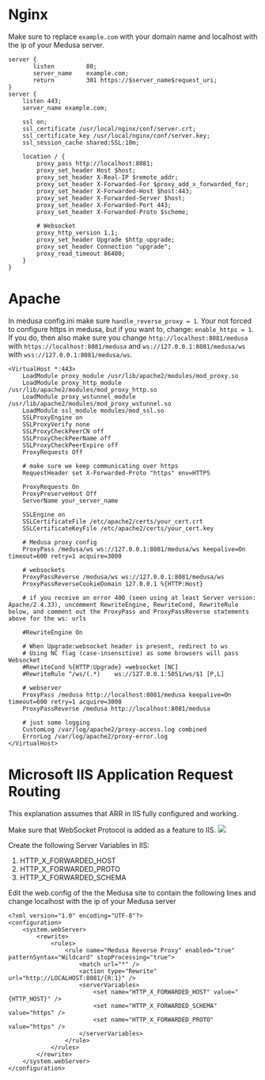# Nginx

Make sure to replace `example.com` with your domain name and localhost with the ip of your Medusa server.
```
server {
       listen         80;
       server_name    example.com;
       return         301 https://$server_name$request_uri;
}
server {
    listen 443;
    server_name example.com;

    ssl on;
    ssl_certificate /usr/local/nginx/conf/server.crt;
    ssl_certificate_key /usr/local/nginx/conf/server.key;
    ssl_session_cache shared:SSL:10m;

    location / {
        proxy_pass http://localhost:8081;
        proxy_set_header Host $host;
        proxy_set_header X-Real-IP $remote_addr;
        proxy_set_header X-Forwarded-For $proxy_add_x_forwarded_for;
        proxy_set_header X-Forwarded-Host $host:443;
        proxy_set_header X-Forwarded-Server $host;
        proxy_set_header X-Forwarded-Port 443;
        proxy_set_header X-Forwarded-Proto $scheme;

        # Websocket
        proxy_http_version 1.1;
        proxy_set_header Upgrade $http_upgrade;
        proxy_set_header Connection "upgrade";
        proxy_read_timeout 86400;
    }
}
```

# Apache
In medusa config.ini make sure `handle_reverse_proxy = 1`.
Your not forced to configure https in medusa, but if you want to, change: `enable_https = 1`.
If you do, then also make sure you change `http://localhost:8081/medusa` with `https://localhost:8081/medusa` and `ws://127.0.0.1:8081/medusa/ws` with `wss://127.0.0.1:8081/medusa/ws`.
```
<VirtualHost *:443>
    LoadModule proxy_module /usr/lib/apache2/modules/mod_proxy.so
    LoadModule proxy_http_module /usr/lib/apache2/modules/mod_proxy_http.so
    LoadModule proxy_wstunnel_module /usr/lib/apache2/modules/mod_proxy_wstunnel.so
    LoadModule ssl_module modules/mod_ssl.so
    SSLProxyEngine on
    SSLProxyVerify none
    SSLProxyCheckPeerCN off
    SSLProxyCheckPeerName off
    SSLProxyCheckPeerExpire off
    ProxyRequests Off

    # make sure we keep communicating over https
    RequestHeader set X-Forwarded-Proto "https" env=HTTPS

    ProxyRequests On
    ProxyPreserveHost Off
    ServerName your_server_name

    SSLEngine on
    SSLCertificateFile /etc/apache2/certs/your_cert.crt
    SSLCertificateKeyFile /etc/apache2/certs/your_cert.key

    # Medusa proxy config
    ProxyPass /medusa/ws ws://127.0.0.1:8081/medusa/ws keepalive=On timeout=600 retry=1 acquire=3000

    # websockets
    ProxyPassReverse /medusa/ws ws://127.0.0.1:8081/medusa/ws
    ProxyPassReverseCookieDomain 127.0.0.1 %{HTTP:Host}

    # if you receive an error 400 (seen using at least Server version: Apache/2.4.33), uncomment RewriteEngine, RewriteCond, RewriteRule below, and comment out the ProxyPass and ProxyPassReverse statements above for the ws: urls

    #RewriteEngine On

    # When Upgrade:websocket header is present, redirect to ws
    # Using NC flag (case-insensitive) as some browsers will pass Websocket
    #RewriteCond %{HTTP:Upgrade} =websocket [NC]
    #RewriteRule ^/ws/(.*)    ws://127.0.0.1:5051/ws/$1 [P,L]

    # webserver
    ProxyPass /medusa http://localhost:8081/medusa keepalive=On timeout=600 retry=1 acquire=3000
    ProxyPassReverse /medusa http://localhost:8081/medusa

	# just some logging
    CustomLog /var/log/apache2/proxy-access.log combined
    ErrorLog /var/log/apache2/proxy-error.log
</VirtualHost>
```

# Microsoft IIS Application Request Routing
This explanation assumes that ARR in IIS fully configured and working.

Make sure that WebSocket Protocol is added as a feature to IIS.
![](https://i.imgur.com/h62mXUS.png)

Create the following Server Variables in IIS:
1. HTTP_X_FORWARDED_HOST
2. HTTP_X_FORWARDED_PROTO
3. HTTP_X_FORWARDED_SCHEMA

Edit the web.config of the the Medusa site to contain the following lines and change localhost with the ip of your Medusa server
```
<?xml version="1.0" encoding="UTF-8"?>
<configuration>
    <system.webServer>
        <rewrite>
            <rules>
                <rule name="Medusa Reverse Proxy" enabled="true" patternSyntax="Wildcard" stopProcessing="true">
                    <match url="*" />
                    <action type="Rewrite" url="http://LOCALHOST:8081/{R:1}" />
                    <serverVariables>
                        <set name="HTTP_X_FORWARDED_HOST" value="{HTTP_HOST}" />
                        <set name="HTTP_X_FORWARDED_SCHEMA" value="https" />
                        <set name="HTTP_X_FORWARDED_PROTO" value="https" />
                    </serverVariables>
                </rule>
            </rules>
        </rewrite>
    </system.webServer>
</configuration>
```